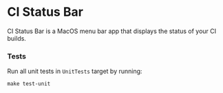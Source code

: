 # CI Status Bar

CI Status Bar is a MacOS menu bar app that displays the status of your CI builds.

### Tests
Run all unit tests in `UnitTests` target by running:

`make test-unit`
